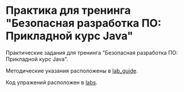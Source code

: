 # Практика для тренинга "Безопасная разработка ПО: Прикладной курс Java"

Практические задания для тренинга "Безопасная разработка ПО: Прикладной курс
Java".

Методические указания расположены в [lab_guide](lab_guide/lab_guide.md).

Код упражений расположен в [labs](labs/).
